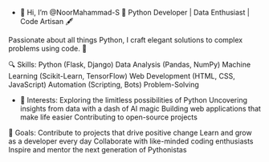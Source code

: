 - 👋 Hi, I’m @NoorMahammad-S 🐍 Python Developer | Data Enthusiast | Code Artisan 🖋️

Passionate about all things Python, I craft elegant solutions to complex problems using code. 🚀

🔍 Skills:
Python (Flask, Django)
Data Analysis (Pandas, NumPy)
Machine Learning (Scikit-Learn, TensorFlow)
Web Development (HTML, CSS, JavaScript)
Automation (Scripting, Bots)
Problem-Solving

- 👀 Interests:
Exploring the limitless possibilities of Python
Uncovering insights from data with a dash of AI magic
Building web applications that make life easier
Contributing to open-source projects

🎯 Goals:
Contribute to projects that drive positive change
Learn and grow as a developer every day
Collaborate with like-minded coding enthusiasts
Inspire and mentor the next generation of Pythonistas
